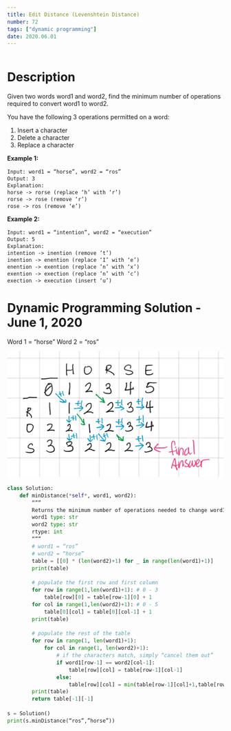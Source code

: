```yaml
---
title: Edit Distance (Levenshtein Distance)
number: 72
tags: ["dynamic programming"]
date: 2020.06.01
---
```


```toc

```

# Description

Given two words word1 and word2, find the minimum number of operations required to convert word1 to word2.

You have the following 3 operations permitted on a word:

1. Insert a character
2. Delete a character
3. Replace a character

**Example 1:**

```
Input: word1 = “horse”, word2 = “ros”
Output: 3
Explanation: 
horse -> rorse (replace ‘h’ with ‘r’)
rorse -> rose (remove ‘r’)
rose -> ros (remove ‘e’)
```

**Example 2:**

```
Input: word1 = “intention”, word2 = “execution”
Output: 5
Explanation: 
intention -> inention (remove ’t’)
inention -> enention (replace ‘I’ with ‘e’)
enention -> exention (replace ’n’ with ‘x’)
exention -> exection (replace ’n’ with ‘c’)
exection -> execution (insert ‘u’)

```

# Dynamic Programming Solution - June 1, 2020
Word 1 = “horse”
Word 2 = “ros”

![](72_Edit%20Distance_Levenshtein_Distance/2231F871-96A4-4BD7-A937-50B2F6AE4544.png)

```py
class Solution:
    def minDistance(*self*, word1, word2):
        “””
        Returns the minimum number of operations needed to change word1 into word2
        word1 type: str
        word2 type: str
        rtype: int
        “””
        # word1 = “ros”
        # word2 = “horse”
        table = [[0] * (len(word2)+1) for _ in range(len(word1)+1)]
        print(table)

        # populate the first row and first column
        for row in range(1,len(word1)+1): # 0 - 3
            table[row][0] = table[row-1][0] + 1
        for col in range(1,len(word2)+1): # 0 - 5
            table[0][col] = table[0][col-1] + 1
        print(table)
                
        # populate the rest of the table
        for row in range(1, len(word1)+1):
            for col in range(1, len(word2)+1):
                # if the characters match, simply “cancel them out”
                if word1[row-1] == word2[col-1]:
                    table[row][col] = table[row-1][col-1]
                else:
                    table[row][col] = min(table[row-1][col]+1,table[row][col-1]+1,table[row-1][col-1]+1)
        print(table)
        return table[-1][-1]

s = Solution()
print(s.minDistance(“ros”,”horse”))
```
